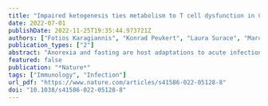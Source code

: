 ```yaml
---
title: "Impaired ketogenesis ties metabolism to T cell dysfunction in COVID-19"
date: 2022-07-01
publishDate: 2022-11-25T19:35:44.973721Z
authors: ["Fotios Karagiannis", "Konrad Peukert", "Laura Surace", "Marcel Michla", "Fabian Nikolka", "Mario Fox", "Patricia Weiss", "Caroline Feuerborn", "Paul Maier", "Susanne Schulz", "Burcu Al", "Benjamin Seeliger", "Tobias Welte", "Sascha David", "Inge Grondman", "Aline H. de Nooijer", "Peter Pickkers", "Jan Lukas Kleiner", "Marc Moritz Berger", "Thorsten Brenner", "Christian Putensen", "Hiroki Kato", "Natalio Garbi", "Mihai G. Netea", "Karsten Hiller", "Katarzyna Placek", "Christian Bode", "Christoph Wilhelm"]
publication_types: ["2"]
abstract: "Anorexia and fasting are host adaptations to acute infection, inducing a metabolic switch towards ketogenesis and the production of ketone bodies, including β-hydroxybutyrate (BHB) 1-6. However, whether ketogenesis metabolically influences the immune response in pulmonary infections remains unclear. Here we report impaired production of BHB in humans with SARS-CoV-2-induced but not influenza-induced acute respiratory distress syndrome (ARDS). CD4+ T cell function is impaired in COVID-19 and BHB promotes both survival and production of Interferon-γ from CD4+ T cells. Using metabolic tracing analysis, we uncovered that BHB provides an alternative carbon source to fuel oxidative phosphorylation (OXPHOS) and the production of bioenergetic amino acids and glutathione, which is important for maintaining the redox balance. T cells from patients with SARS-CoV-2-induced ARDS were exhausted and skewed towards glycolysis, but can be metabolically reprogrammed by BHB to perform OXPHOS, thereby increasing their functionality. Finally, we demonstrate that ketogenic diet (KD) and delivery of BHB as ketone ester drink restores CD4+ T cell metabolism and function in respiratory infections, ultimately reducing the mortality of SARS-CoV-2 infected mice. Altogether, our data reveal BHB as alternative carbon source promoting T cell responses in pulmonary viral infections, highlighting impaired ketogenesis as a potential confounder of severe COVID-19."
featured: false
publication: "*Nature*"
tags: ["Immunology", "Infection"]
url_pdf: "https://www.nature.com/articles/s41586-022-05128-8"
doi: "10.1038/s41586-022-05128-8"
---
```


